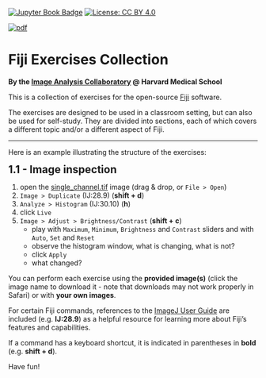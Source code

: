 [![Jupyter Book Badge](https://jupyterbook.org/badge.svg)](https://jupyterbook.org)
[![License: CC BY 4.0](https://img.shields.io/badge/License-CC_BY_4.0-blue.svg)](https://creativecommons.org/licenses/by/4.0/)

[![pdf](https://img.shields.io/badge/PDF-Download-blue.svg)](./_build/html/pdf/fiji-exercises-book.pdf)

# Fiji Exercises Collection
<strong>By the <a href="https://iac.hms.harvard.edu/" target="_blank">Image Analysis Collaboratory</a> @ Harvard Medical School</strong>

<p>
    This is a collection of exercises for the open-source <a href="https://fiji.sc/" target="_blank">Fiji</a> software.
</p>

The exercises are designed to be used in a classroom setting, but can also be used for self-study. They are divided into sections, each of which covers a different topic and/or a different aspect of Fiji.

<hr>

Here is an example illustrating the structure of the exercises:

<span style="font-size: 1.5em;">**1.1 - Image inspection**</span>

1. open the [single_channel.tif](images/single_channel.tif) image (drag & drop, or `File > Open`)
2. `Image > Duplicate` (IJ:28.9) (**shift + d**)
3. `Analyze > Histogram` (IJ:30.10) (**h**)
4. click `Live`
5. `Image > Adjust > Brightness/Contrast` (**shift + c**)
    - play with `Maximum`, `Minimum`, `Brightness` and `Contrast` sliders and with `Auto`, `Set` and `Reset`
    - observe the histogram window, what is changing, what is not?
    - click `Apply`
    - what changed?

You can perform each exercise using the **provided image(s)** (click the image name to download it - note that downloads may not work properly in Safari) or with **your own images**.

For certain Fiji commands, references to the <a href="https://imagej.net/ij/docs/guide/" target="_blank">ImageJ User Guide</a> are included (e.g. **IJ:28.9**) as a helpful resource for learning more about Fiji’s features and capabilities.

If a command has a keyboard shortcut, it is indicated in parentheses in **bold** (e.g. **shift + d**).

Have fun!

<br>

```{tableofcontents}
```
